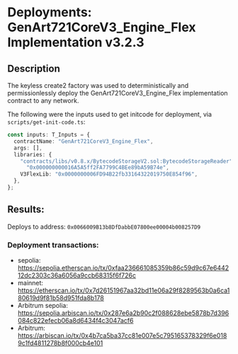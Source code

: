 # Deployments: GenArt721CoreV3_Engine_Flex Implementation v3.2.3

## Description

The keyless create2 factory was used to deterministically and permissionlessly deploy the GenArt721CoreV3_Engine_Flex implementation contract to any network.

The following were the inputs used to get initcode for deployment, via `scripts/get-init-code.ts`:

```typescript
const inputs: T_Inputs = {
  contractName: "GenArt721CoreV3_Engine_Flex",
  args: [],
  libraries: {
    "contracts/libs/v0.8.x/BytecodeStorageV2.sol:BytecodeStorageReader":
      "0x000000000016A5A5ff2FA7799C4BEe89bA59B74e",
    V3FlexLib: "0x0000000006FD94B22fb33164322019750E854f96",
  },
};
```

## Results:

Deploys to address: `0x0066009B13b8DfDabbE07800ee00004b008257D9`

### Deployment transactions:

- sepolia: https://sepolia.etherscan.io/tx/0xfaa236661085359b86c59d9c67e644212dc2303c36a6056a9ccb68315f6f726c
- mainnet: https://etherscan.io/tx/0x7d26151967aa32bd11e06a29f8289563b0a6ca180619d9f81b58d951fda8b178
- Arbitrum sepolia: https://sepolia.arbiscan.io/tx/0x287e6a2b90c2f088628ebe5878b7d396084c822efecb06a8d6434f4c3047acf6
- Arbitrum: https://arbiscan.io/tx/0x4b7ca5ba37cc81e007e5c795165378329f6e0189c1fd4811278b8f000cb4e101
